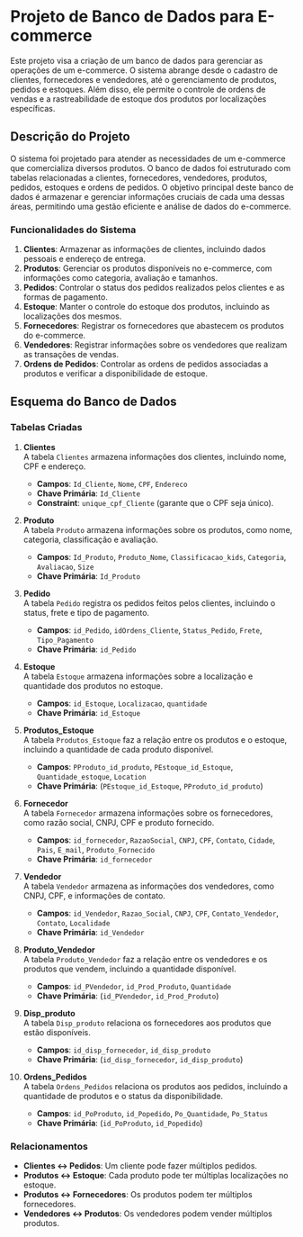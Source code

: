 # Projeto de Banco de Dados para E-commerce

Este projeto visa a criação de um banco de dados para gerenciar as operações de um e-commerce. O sistema abrange desde o cadastro de clientes, fornecedores e vendedores, até o gerenciamento de produtos, pedidos e estoques. Além disso, ele permite o controle de ordens de vendas e a rastreabilidade de estoque dos produtos por localizações específicas.

## Descrição do Projeto

O sistema foi projetado para atender as necessidades de um e-commerce que comercializa diversos produtos. O banco de dados foi estruturado com tabelas relacionadas a clientes, fornecedores, vendedores, produtos, pedidos, estoques e ordens de pedidos. O objetivo principal deste banco de dados é armazenar e gerenciar informações cruciais de cada uma dessas áreas, permitindo uma gestão eficiente e análise de dados do e-commerce.

### Funcionalidades do Sistema

1. **Clientes**: Armazenar as informações de clientes, incluindo dados pessoais e endereço de entrega.
2. **Produtos**: Gerenciar os produtos disponíveis no e-commerce, com informações como categoria, avaliação e tamanhos.
3. **Pedidos**: Controlar o status dos pedidos realizados pelos clientes e as formas de pagamento.
4. **Estoque**: Manter o controle do estoque dos produtos, incluindo as localizações dos mesmos.
5. **Fornecedores**: Registrar os fornecedores que abastecem os produtos do e-commerce.
6. **Vendedores**: Registrar informações sobre os vendedores que realizam as transações de vendas.
7. **Ordens de Pedidos**: Controlar as ordens de pedidos associadas a produtos e verificar a disponibilidade de estoque.

## Esquema do Banco de Dados

### Tabelas Criadas

1. **Clientes**  
   A tabela `Clientes` armazena informações dos clientes, incluindo nome, CPF e endereço.
   - **Campos**: `Id_Cliente`, `Nome`, `CPF`, `Endereco`
   - **Chave Primária**: `Id_Cliente`
   - **Constraint**: `unique_cpf_Cliente` (garante que o CPF seja único).

2. **Produto**  
   A tabela `Produto` armazena informações sobre os produtos, como nome, categoria, classificação e avaliação.
   - **Campos**: `Id_Produto`, `Produto_Nome`, `Classificacao_kids`, `Categoria`, `Avaliacao`, `Size`
   - **Chave Primária**: `Id_Produto`

3. **Pedido**  
   A tabela `Pedido` registra os pedidos feitos pelos clientes, incluindo o status, frete e tipo de pagamento.
   - **Campos**: `id_Pedido`, `idOrdens_Cliente`, `Status_Pedido`, `Frete`, `Tipo_Pagamento`
   - **Chave Primária**: `id_Pedido`

4. **Estoque**  
   A tabela `Estoque` armazena informações sobre a localização e quantidade dos produtos no estoque.
   - **Campos**: `id_Estoque`, `Localizacao`, `quantidade`
   - **Chave Primária**: `id_Estoque`

5. **Produtos_Estoque**  
   A tabela `Produtos_Estoque` faz a relação entre os produtos e o estoque, incluindo a quantidade de cada produto disponível.
   - **Campos**: `PProduto_id_produto`, `PEstoque_id_Estoque`, `Quantidade_estoque`, `Location`
   - **Chave Primária**: (`PEstoque_id_Estoque`, `PProduto_id_produto`)

6. **Fornecedor**  
   A tabela `Fornecedor` armazena informações sobre os fornecedores, como razão social, CNPJ, CPF e produto fornecido.
   - **Campos**: `id_fornecedor`, `RazaoSocial`, `CNPJ`, `CPF`, `Contato`, `Cidade`, `Pais`, `E_mail`, `Produto_Fornecido`
   - **Chave Primária**: `id_fornecedor`

7. **Vendedor**  
   A tabela `Vendedor` armazena as informações dos vendedores, como CNPJ, CPF, e informações de contato.
   - **Campos**: `id_Vendedor`, `Razao_Social`, `CNPJ`, `CPF`, `Contato_Vendedor`, `Contato`, `Localidade`
   - **Chave Primária**: `id_Vendedor`

8. **Produto_Vendedor**  
   A tabela `Produto_Vendedor` faz a relação entre os vendedores e os produtos que vendem, incluindo a quantidade disponível.
   - **Campos**: `id_PVendedor`, `id_Prod_Produto`, `Quantidade`
   - **Chave Primária**: (`id_PVendedor`, `id_Prod_Produto`)

9. **Disp_produto**  
   A tabela `Disp_produto` relaciona os fornecedores aos produtos que estão disponíveis.
   - **Campos**: `id_disp_fornecedor`, `id_disp_produto`
   - **Chave Primária**: (`id_disp_fornecedor`, `id_disp_produto`)

10. **Ordens_Pedidos**  
    A tabela `Ordens_Pedidos` relaciona os produtos aos pedidos, incluindo a quantidade de produtos e o status da disponibilidade.
    - **Campos**: `id_PoProduto`, `id_Popedido`, `Po_Quantidade`, `Po_Status`
    - **Chave Primária**: (`id_PoProduto`, `id_Popedido`)

### Relacionamentos

- **Clientes ↔ Pedidos**: Um cliente pode fazer múltiplos pedidos.
- **Produtos ↔ Estoque**: Cada produto pode ter múltiplas localizações no estoque.
- **Produtos ↔ Fornecedores**: Os produtos podem ter múltiplos fornecedores.
- **Vendedores ↔ Produtos**: Os vendedores podem vender múltiplos produtos.
